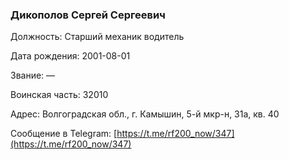 ### Дикополов Сергей Сергеевич

Должность: Старший механик водитель

Дата рождения: 2001-08-01

Звание: —

Воинская часть: 32010

Адрес: Волгоградская обл., г. Камышин, 5-й мкр-н, 31а, кв. 40

Сообщение в Telegram: [https://t.me/rf200_now/347](https://t.me/rf200_now/347)
